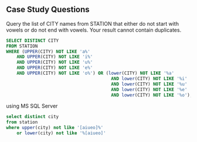 ## Case Study Questions

Query the list of CITY names from STATION that either do not start with vowels or do not end with vowels. Your result cannot contain duplicates.

```sql
SELECT DISTINCT CITY
FROM STATION
WHERE (UPPER(CITY) NOT LIKE 'a%'
    AND UPPER(CITY) NOT LIKE 'i%'
    AND UPPER(CITY) NOT LIKE 'u%'
    AND UPPER(CITY) NOT LIKE 'e%'
    AND UPPER(CITY) NOT LIKE 'o%') OR (lower(CITY) NOT LIKE '%a'
                                        AND lower(CITY) NOT LIKE '%i'
                                        AND lower(CITY) NOT LIKE '%u'
                                        AND lower(CITY) NOT LIKE '%e'
                                        AND lower(CITY) NOT LIKE '%o');
```
using MS SQL Server
```sql
select distinct city
from station
where upper(city) not like '[aiueo]%'
    or lower(city) not like '%[aiueo]'
```    
